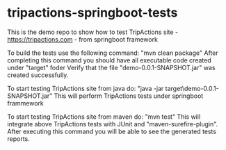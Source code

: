 # tripactions-springboot-tests

This is the demo repo to show how to test TripActions site - https://tripactions.com - from springboot framework


To build the tests use the following command:
	"mvn clean package"
After completing this command you should have all executable code created under "target" foder
Verify that the file "demo-0.0.1-SNAPSHOT.jar" was created successfully.

To start testing TripActions site from java do:
	"java -jar target\demo-0.0.1-SNAPSHOT.jar"
This will perform TripActions tests under springboot frammework

To start testing TripActions site from maven do:
	"mvn test"
This will integrate above TripActions tests with JUnit and "maven-surefire-plugin".
After executing this command you will be able to see the generated tests reports.

